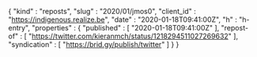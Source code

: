 {
  "kind" : "reposts",
  "slug" : "2020/01/jmos0",
  "client_id" : "https://indigenous.realize.be",
  "date" : "2020-01-18T09:41:00Z",
  "h" : "h-entry",
  "properties" : {
    "published" : [ "2020-01-18T09:41:00Z" ],
    "repost-of" : [ "https://twitter.com/kieranmch/status/1218294511027269632" ],
    "syndication" : [ "https://brid.gy/publish/twitter" ]
  }
}
